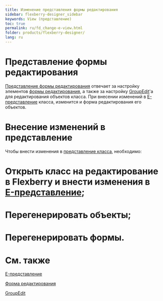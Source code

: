 ```yaml
---
title: Изменение представления формы редактирования
sidebar: flexberry-designer_sidebar
keywords: View (представление)
toc: true
permalink: ru/fd_change-e-view.html
folder: products/flexberry-designer/
lang: ru
---
```


# Представление формы редактирования

[Представление формы редактирования](e-view.html) отвечает за настройку элементов [формы редактирования](Формы-редактирования-классы-со-стереотипом-editform.html), а также за настройку [GroupEdit](group-edit.html)'a для редактирования объектов класса. При внесении изменений в [E-представление](e-view.html) класса, изменится и форма редактирования его объектов.


# Внесение изменений в представление

Чтобы внести изменения в [представление класса](view-definition.html), необходимо:
# Открыть класс на редактирование в Flexberry и внести изменения в [E-представление](e-view.html);
# Перегенерировать объекты;
# Перегенерировать формы.
# См. также
[E-представление](e-view.html)

[Форма редактирования](Формы-редактирования-классы-со-стереотипом-editform.html)

[GroupEdit](group-edit.html)
 

